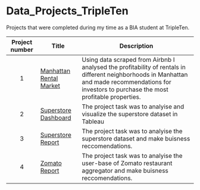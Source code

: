 # Data_Projects_TripleTen
Projects that were completed during my time as a BIA student at TripleTen. 


| Project number | Title | Description |
| :-----------: | ----------- |----------- |
| 1 | [Manhattan Rental Market](https://github.com/couign/Data_Projects_TripleTen/blob/main/Manhattan%20Rental%20Market/Read-Me_Manhattan-Rental-Market.md)| Using data scraped from Airbnb I analysed the profitability of rentals in different neighborhoods in Manhattan and made recommendations for investors to purchase the most profitable properties. |
| 2 | [Superstore Dashboard](https://github.com/couign/Data_Projects_TripleTen/blob/main/Superstore%20Dashboard/Read-Me_Superstore-Dashboard.md) | The project task was to analyise and visualize the superstore dataset in Tableau |
| 3 | [Superstore Report](Superstore/read-me_superstore.md) | The project task was to analyise the superstore dataset and make buisness reccomendations. |
| 4 | [Zomato Report](https://github.com/couign/Data_Projects_TripleTen/blob/main/Zomato) | The project task was to analyise the user-base of Zomato restaurant aggregator and make buisness reccomendations. |

